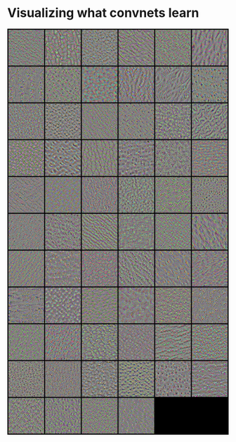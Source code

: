 # Visualizing what convnets learn

<img src='https://github.com/JosephFrancisTribbiani/visualizing_what_convnets_learn/blob/main/outputs/method_2/layer_19.jpg'></img>
